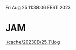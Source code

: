 Fri Aug 25 11:38:06 EEST 2023
# JAM
<a href='./cache/202308/25_11.log'>./cache/202308/25_11.log</a>
